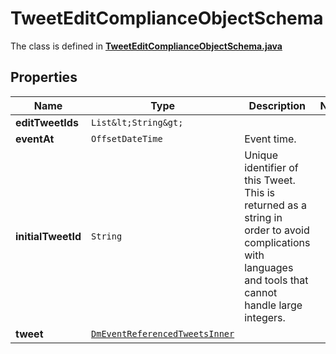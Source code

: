 

# TweetEditComplianceObjectSchema

The class is defined in **[TweetEditComplianceObjectSchema.java](../../src/main/java/example/micronaut/model/TweetEditComplianceObjectSchema.java)**

## Properties

Name | Type | Description | Notes
------------ | ------------- | ------------- | -------------
**editTweetIds** | `List&lt;String&gt;` |  | 
**eventAt** | `OffsetDateTime` | Event time. | 
**initialTweetId** | `String` | Unique identifier of this Tweet. This is returned as a string in order to avoid complications with languages and tools that cannot handle large integers. | 
**tweet** | [`DmEventReferencedTweetsInner`](DmEventReferencedTweetsInner.md) |  | 







